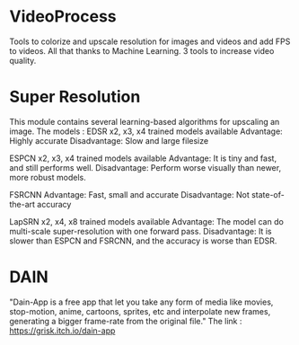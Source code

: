 # VideoProcess
Tools to colorize and upscale resolution for images and videos and add FPS to videos. All that thanks to Machine Learning.
3 tools to increase video quality.

# Super Resolution
This module contains several learning-based algorithms for upscaling an image.
The models :
EDSR
     x2, x3, x4 trained models available
    Advantage: Highly accurate
    Disadvantage: Slow and large filesize

ESPCN
    x2, x3, x4 trained models available
    Advantage: It is tiny and fast, and still performs well.
    Disadvantage: Perform worse visually than newer, more robust models.
    
FSRCNN
    Advantage: Fast, small and accurate
    Disadvantage: Not state-of-the-art accuracy
    
LapSRN
    x2, x4, x8 trained models available
    Advantage: The model can do multi-scale super-resolution with one forward pass.
    Disadvantage: It is slower than ESPCN and FSRCNN, and the accuracy is worse than EDSR.
    

# DAIN

"Dain-App is a free app that let you take any form of media like movies, stop-motion, anime, cartoons,
sprites, etc and interpolate new frames, generating a bigger frame-rate from the original file."
The link : https://grisk.itch.io/dain-app
